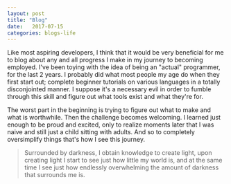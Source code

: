 ```yaml
---
layout: post
title: "Blog"
date:   2017-07-15
categories: blogs-life
---
```


Like most aspiring developers, I think that it would be very beneficial for me to blog about any and all progress I make in my journey to becoming employed.
I've been toying with the idea of being an "actual" programmer, for the last 2 years. I probably did what most people my age do when they first start out; complete beginner tutorials on various languages in a totally disconjointed manner. 
I suppose it's a necessary evil in order to fumble through this skill and figure out what tools exist and what they're for.

The worst part in the beginning is trying to figure out what to make and what is worthwhile. Then the challenge becomes welcoming. I learned just enough to be proud and excited, only to realize moments later that I was naive and still just a child sitting with adults.
And so to completely oversimplify things that's how I see this journey.

>Surrounded by darkness, I obtain knowledge to create light, upon creating light I start to see just how little my world is, and at the same time I see just how endlessly overwhelming the amount of darkness that surrounds me is. 
